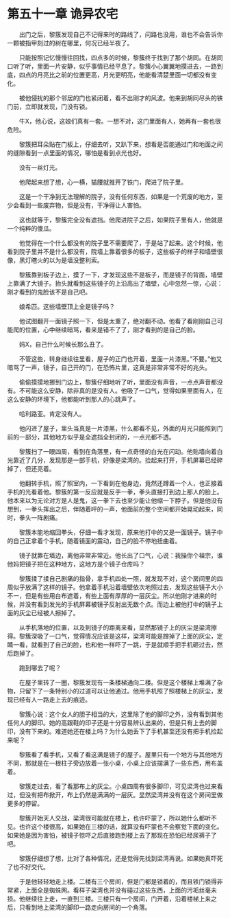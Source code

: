 # 第五十一章 诡异农宅


　　出门之后，黎簇发现自己不记得来时的路线了，问路也没用，谁也不会告诉你一颗被指甲刻过的树在哪里，何况已经半夜了。

　　只能按照记忆慢慢往回找，四点多的时候，黎簇终于找到了那个胡同。在胡同口听了听，里面一片安静，似乎事情已经平息了。黎簇小心翼翼地摸进去，一路到底，四点的月亮比之前的位置更高，月光更明亮，他能看清楚里面一切都没有变化。

　　被他侵扰的那个邻居的门也紧闭着，看不出刚才的风波。他来到胡同尽头的铁门前，立即就发现，门没有锁。

　　牛X，他心说，这娘们真有一套。一想不对，这门里面有人，她再有一套也很危险。

　　黎簇把耳朵贴在门板上，仔细去听，又趴下来，想看是否能通过门和地面之间的缝隙看到一点里面的情况，哪怕是看到点光也好。

　　没有一丝灯光。

　　他爬起来想了想，心一横，猫腰就推开了铁门，爬进了院子里。

　　这是一个干净到无法理解的院子，没有任何东西，如果是一个荒废的地方，至少会看到一些废弃物，但是没有，干净得让人害怕。

　　这也就等于，黎簇完全没有遮挡。他爬进院子之后，如果院子里有人，他就是一个纯粹的傻瓜。

　　他觉得在一个什么都没有的院子里不需要爬了，于是站了起来。这个时候，他看到院子里并不是什么都没有，院墙上靠着很多的板子，这些板子的样子和墙壁很像，黑灯瞎火的以为是墙没整利索。

　　黎簇靠到板子边上，摸了一下，才发现这些不是板子，而是镜子的背面，墙壁上靠满了大镜子。抬头就看到这些镜子的上沿高出了墙壁，心中忽然一惊，心说：刚才看到的鬼脸该不是自己吧。

　　娘希匹。这些墙壁顶上全是镜子吗？

　　他试图翻开一面镜子照一下，但是太重了，绝对翻不动。他看了看刚刚自己可能爬的位置，心中继续暗骂，看来是错不了了，刚才看到的是自己的脸。

　　妈X，自己什么时候长那么丑了。

　　不管这些，转身继续往里看，屋子的正门也开着，里面一片漆黑。”不要。”他又暗骂了一声，镜子，自己开的门，在恐怖片里，这真是非常非常不好的兆头。

　　偷偷摸摸地挪到门边上，黎簇仔细地听了听，里面没有声音，一点点声音都没有。不可能这么安静，除非真的是没有人。他吸了一口气，觉得如果里面有人，在这么安静的环境下，他都能听到那人的心跳声了。

　　哈利路亚。肯定没有人。

　　他闪进了屋子，里头当真是一片漆黑，什么都看不见，外面的月光只能照到门前的一部分，其他地方似乎是全遮挡全封闭的，一点光都不透。

　　黎簇扫了一眼四周，看到在角落里，有一点奇怪的白光在闪动。他贴墙向着白光靠近了几分，发现那是一部手机，好像是梁湾的。捡起来打开，手机屏幕已经碎掉了，但还亮着。

　　他翻转手机，照了照室内，一下看到在他身边，竟然还蹲着一个人，也正接着手机的光看着他。黎簇的第一反应就是反手一拳，拳头直接打到边上那人的脸上。他本来以为无论对方是人是鬼，这一拳下去也至少能让他缩一下脖子。但是他没有想到，一拳头挥出之后，伴随着呯的一声，他面前的整个空间都开始晃动起来，同时，拳头一阵剧痛。

　　黎簇本能地缩回拳头，仔细一看才发现，原来他打中的又是一面镜子。镜子中的自己正拿着个手机，随着镜面的震动，自己的脸不停地扭曲着。

　　镜子就靠在墙边，离他非常非常近。他长出了口气，心说：我操你个祖宗，谁他妈把镜子把在这种地方，这地方是个镜子仓库吗？

　　黎簇揉了揉自己剧痛的指骨，拿手机四处一照，就发现不对，这个房间里的四周似乎放满了这样的镜子。他拿着手机沿着墙壁依次地照过去，发现这些镜子大小不一，但是有些用白布遮着，有些上面有厚厚的一层灰尘。所以他刚才进来的时候，并没有看到发光的手机屏幕被镜子反射出无数个点。而边上被他打中的镜子上面的灰尘已经被人擦掉了。

　　从手机落地的位置，以及到镜子的距离来看，显然那镜子上的灰尘是梁湾擦得。黎簇深吸了一口气，觉得情况应该是这样，梁湾可能是蹭掉了上面的灰尘，定睛一看，就看到了自己的脸，也和他一样吓了一跳，于是就顺手把手机砸过去，然后跑掉了。

　　跑到哪去了呢？

　　在屋子里转了一圈，黎簇发现有一条楼梯通向二楼。但是这个楼梯上堆满了杂物，只留下了一条特别小的过道可以让他通过。他用手机照了照楼梯上的灰尘，发现已经有人一路走上去的痕迹。

　　黎簇心说：这个女人的胆子相当的大，这里除了他的脚印之外，没有看到其他任何人的脚印。她的高跟鞋的印子还是十分容易辨认出来的，但是只有上去的脚印，没有下来的。难道她还在楼上吗？为什么她丢下了手机甚至还没有把手机捡起来呢？

　　黎簇看了看手机，又看了看这满是镜子的屋子。屋里只有一个地方与其他地方不同，那就是在一根柱子旁边放着一张小桌，小桌上应该摆满了一些东西，用布盖着。

　　黎簇走过去，看了看那布上的灰尘。小桌四周有很多脚印，可见梁湾也过来看过，但没有把布掀开，布上仍然是满满的一层灰。显然梁湾并没有在这个房间里做更多的停留。

　　黎簇开始天人交战，梁湾很可能就在楼上，也许吓蒙了，所以她什么都听不见。也许这个楼很高，如果她在三楼的话，就算没有吓蒙也不会察觉下面的变化。如果她是因为害怕，被镜子惊吓之后直接跑到楼上去了那现在恐怕已经尿裤子了吧。

　　黎簇仔细想了想，比对了各种情况，还是觉得先找到梁湾再说。如果她真吓死了也不好交代。

　　于是他轻轻地走上楼。二楼有三个房间，但是门都是锁着的，而且铁门锁得非常紧，上面全是蜘蛛网。看样子梁湾也并没有碰过这些东西，上面的污垢丝毫未损。他继续往上走，一直到三楼。三楼只有一个房间，门开着，沿着楼梯上来之后，只看到地上梁湾的脚印一路走向房间的一个角落。

